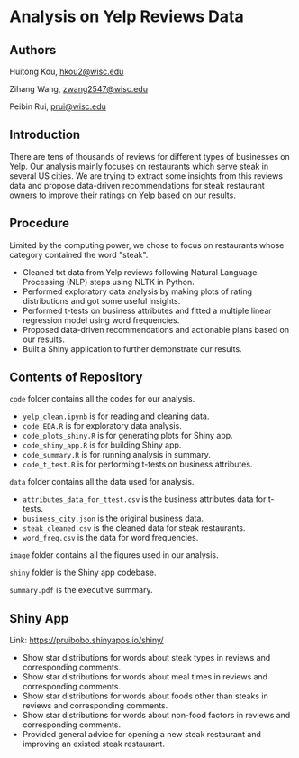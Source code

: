 # Analysis on Yelp Reviews Data

## Authors 

Huitong Kou, hkou2@wisc.edu

Zihang Wang, zwang2547@wisc.edu

Peibin Rui, prui@wisc.edu

## Introduction
There are tens of thousands of reviews for different types of businesses on Yelp. Our analysis mainly focuses on restaurants which serve steak in several US cities. We are trying to extract some insights from this reviews data and propose data-driven recommendations for steak restaurant owners to improve their ratings on Yelp based on our results.

## Procedure
Limited by the computing power, we chose to focus on restaurants whose category contained the word "steak".

- Cleaned txt data from Yelp reviews following Natural Language Processing (NLP) steps using NLTK in Python.
- Performed exploratory data analysis by making plots of rating distributions and got some useful insights.
- Performed t-tests on business attributes and fitted a multiple linear regression model using word frequencies.
- Proposed data-driven recommendations and actionable plans based on our results.
- Built a Shiny application to further demonstrate our results.

## Contents of Repository

`code` folder contains all the codes for our analysis.
- `yelp_clean.ipynb` is for reading and cleaning data.
- `code_EDA.R` is for exploratory data analysis.
- `code_plots_shiny.R` is for generating plots for Shiny app.
- `code_shiny_app.R` is for building Shiny app.
- `code_summary.R` is for running analysis in summary.
- `code_t_test.R` is for performing t-tests on business attributes.

`data` folder contains all the data used for analysis.
- `attributes_data_for_ttest.csv` is the business attributes data for t-tests.
- `business_city.json` is the original business data.
- `steak_cleaned.csv` is the cleaned data for steak restaurants.
- `word_freq.csv` is the data for word frequencies.

`image` folder contains all the figures used in our analysis.

`shiny` folder is the Shiny app codebase.

`summary.pdf` is the executive summary.


## Shiny App

Link: https://pruibobo.shinyapps.io/shiny/
- Show star distributions for words about steak types in reviews and corresponding comments.
- Show star distributions for words about meal times in reviews and corresponding comments.
- Show star distributions for words about foods other than steaks in reviews and corresponding comments.
- Show star distributions for words about non-food factors in reviews and corresponding comments.
- Provided general advice for opening a new steak restaurant and improving an existed steak restaurant.



